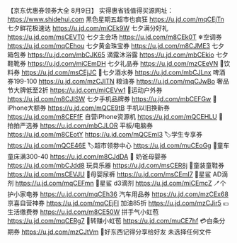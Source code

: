 【京东优惠券领券大全 8月9日】
实得惠省钱值得买源网址：https://www.shidehui.com
黑色星期五超市也疯狂
https://u.jd.com/mqCEjTn
七夕鲜花极速达
https://u.jd.com/miCEk9W
七夕满分好礼
https://u.jd.com/msCEVT0
七夕主会场
https://u.jd.com/m8CEk0T
❄空调券
https://u.jd.com/mqCEhou
七夕黄金珠宝券
https://u.jd.com/m8CJME3
七夕箱包券
https://u.jd.com/mbCJK65
滴露沐浴露
https://u.jd.com/mbCEkio
七夕鞋靴券
https://u.jd.com/miCEmDH
七夕礼品券
https://u.jd.com/mzCEeVN
🥤饮料券
https://u.jd.com/msCEjJC
🥃七夕酒水券
https://u.jd.com/mbCJLnx
啤酒券199-100
https://u.jd.com/mzCJITN
粮油券
https://u.jd.com/mqCJwBo
 奢品节大牌低至2折
https://u.jd.com/miCEVw1
🏻运动户外券
https://u.jd.com/m8CJISW
七夕手机品牌券
https://u.jd.com/mbCEFGw
 iPhone大额券
https://u.jd.com/mQCE9tB
手机以旧换新券
https://u.jd.com/m8CEFfF
自营iPhone资源机
https://u.jd.com/mQCEHLU
🏻 拍拍严选券
https://u.jd.com/mbCJLOR
平板/电脑券
https://u.jd.com/m8CEotY
https://u.jd.com/mQCEmI3
🏷学生专享券
https://u.jd.com/mQCE46E
🏷超市领劵中心
https://u.jd.com/muCEoGg
🛴童车童床满300-40
https://u.jd.com/m8CJdDA
🏻 奶爸母婴券
https://u.jd.com/mbCJdd8
玩具乐器
https://u.jd.com/msCER8j
🏻童装童鞋券
https://u.jd.com/msCEVJU
🏻母婴尿裤
https://u.jd.com/msCEmI7
🏻星鲨  AD滴剂
https://u.jd.com/mqCEFmn
🏻星鲨 d3滴剂
https://u.jd.com/miCEmcZ
🪥个护小家电券
https://u.jd.com/mqCEh36
汽车用品券
https://u.jd.com/mzCEx68
京喜自营神券
https://u.jd.com/mqCEjFl
加油85折
https://u.jd.com/mzCJir5
💴生活缴费劵
https://u.jd.com/m8CE50W
拼手气小虹苞
https://u.jd.com/mqCERg7
🧧转赚小虹苞
https://u.jd.com/muCE7hf
💳白条分期券
https://u.jd.com/mzCJtVm
🥳好东西记得分享给好友
未选择任何文件
